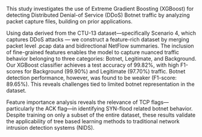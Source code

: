 This study investigates the use of Extreme Gradient Boosting (XGBoost) for detecting Distributed Denial-of Service (DDoS) Botnet traffic by analyzing packet capture files, building on prior applications. 

Using data derived from the CTU-13 dataset—specifically Scenario 4, which captures DDoS attacks — we construct a feature-rich dataset by merging packet level .pcap data and bidirectional NetFlow summaries. The inclusion of fine-grained features enables the model to capture nuanced traffic behavior belonging to three categories: Botnet, Legitimate, and Background. Our XGBoost classifier achieves a test accuracy of 99.82%, with high F1-scores for Background (99.90%) and Legitimate (97.70%) traffic. Botnet detection performance, however, was found to be weaker (F1-score: 89.65%). This reveals challenges tied to limited botnet representation in the dataset. 

Feature importance analysis reveals the relevance of TCP flags—particularly the ACK flag—in identifying SYN-flood related botnet behavior. Despite training on only a subset of the entire dataset, these results validate the applicability of tree based learning methods to traditional network intrusion detection systems (NIDS).
